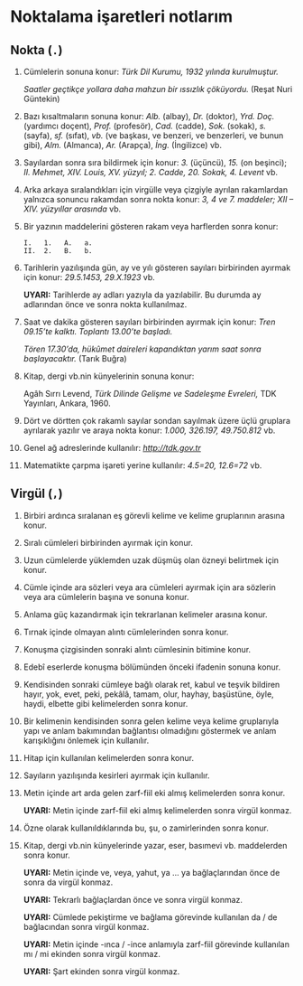 
# Noktalama işaretleri notlarım

## Nokta (`.`)

1. Cümlelerin sonuna konur: *Türk Dil Kurumu, 1932 yılında kurulmuştur.*

   *Saatler geçtikçe yollara daha mahzun bir ıssızlık çöküyordu.* (Reşat Nuri Güntekin)

2. Bazı kısaltmaların sonuna konur: *Alb.* (albay), *Dr.* (doktor), *Yrd. Doç.* (yardımcı doçent), *Prof.* (profesör), *Cad.* (cadde), *Sok.* (sokak), *s.* (sayfa), *sf.* (sıfat), *vb.* (ve başkası, ve benzeri, ve benzerleri, ve bunun gibi), *Alm.* (Almanca), *Ar.* (Arapça), *İng.* (İngilizce) vb.
3. Sayılardan sonra sıra bildirmek için konur: *3.* (üçüncü), *15.* (on beşinci); *II. Mehmet, XIV. Louis, XV. yüzyıl; 2. Cadde, 20. Sokak, 4. Levent* vb.
4. Arka arkaya sıralandıkları için virgülle veya çizgiyle ayrılan rakamlardan yalnızca sonuncu rakamdan sonra nokta konur: *3, 4 ve 7. maddeler; XII – XIV. yüzyıllar arasında* vb.
5. Bir yazının maddelerini gösteren rakam veya harflerden sonra konur:

   ```
   I.   1.   A.   a.
   II.  2.   B.   b.
   ```

6. Tarihlerin yazılışında gün, ay ve yılı gösteren sayıları birbirinden ayırmak için konur: *29.5.1453, 29.X.1923* vb.

   **UYARI:** Tarihlerde ay adları yazıyla da yazılabilir. Bu durumda ay adlarından önce ve sonra nokta kullanılmaz.

7. Saat ve dakika gösteren sayıları birbirinden ayırmak için konur: *Tren 09.15’te kalktı. Toplantı 13.00’te başladı.*

   *Tören 17.30’da, hükûmet daireleri kapandıktan yarım saat sonra başlayacaktır.* (Tarık Buğra)

8. Kitap, dergi vb.nin künyelerinin sonuna konur:

   Agâh Sırrı Levend, *Türk Dilinde Gelişme ve Sadeleşme Evreleri,* TDK Yayınları, Ankara, 1960.

9.  Dört ve dörtten çok rakamlı sayılar sondan sayılmak üzere üçlü gruplara ayrılarak yazılır ve araya nokta konur: *1.000, 326.197, 49.750.812* vb.
10. Genel ağ adreslerinde kullanılır: *http://tdk.gov.tr*
11. Matematikte çarpma işareti yerine kullanılır: *4.5=20, 12.6=72* vb.

## Virgül (`,`)

1. Birbiri ardınca sıralanan eş görevli kelime ve kelime gruplarının arasına konur.
2. Sıralı cümleleri birbirinden ayırmak için konur.
3. Uzun cümlelerde yüklemden uzak düşmüş olan özneyi belirtmek için konur.
4. Cümle içinde ara sözleri veya ara cümleleri ayırmak için ara sözlerin veya ara cümlelerin başına ve sonuna konur.
5. Anlama güç kazandırmak için tekrarlanan kelimeler arasına konur.
6. Tırnak içinde olmayan alıntı cümlelerinden sonra konur.
7. Konuşma çizgisinden sonraki alıntı cümlesinin bitimine konur.
8. Edebî eserlerde konuşma bölümünden önceki ifadenin sonuna konur.
9. Kendisinden sonraki cümleye bağlı olarak ret, kabul ve teşvik bildiren hayır, yok, evet, peki, pekâlâ, tamam, olur, hayhay, başüstüne, öyle, haydi, elbette gibi kelimelerden sonra konur.
10. Bir kelimenin kendisinden sonra gelen kelime veya kelime gruplarıyla yapı ve anlam bakımından bağlantısı olmadığını göstermek ve anlam karışıklığını önlemek için kullanılır.
11. Hitap için kullanılan kelimelerden sonra konur.
12. Sayıların yazılışında kesirleri ayırmak için kullanılır.
13. Metin içinde art arda gelen zarf-fiil eki almış kelimelerden sonra konur.

    **UYARI:** Metin içinde zarf-fiil eki almış kelimelerden sonra virgül konmaz.

14. Özne olarak kullanıldıklarında bu, şu, o zamirlerinden sonra konur.
15. Kitap, dergi vb.nin künyelerinde yazar, eser, basımevi vb. maddelerden sonra konur.

    **UYARI:** Metin içinde ve, veya, yahut, ya … ya bağlaçlarından önce de sonra da virgül konmaz.

    **UYARI:** Tekrarlı bağlaçlardan önce ve sonra virgül konmaz.

    **UYARI:** Cümlede pekiştirme ve bağlama görevinde kullanılan da / de bağlacından sonra virgül konmaz.

    **UYARI:** Metin içinde -ınca / -ince anlamıyla zarf-fiil görevinde kullanılan mı / mi ekinden sonra virgül konmaz.

    **UYARI:** Şart ekinden sonra virgül konmaz.
